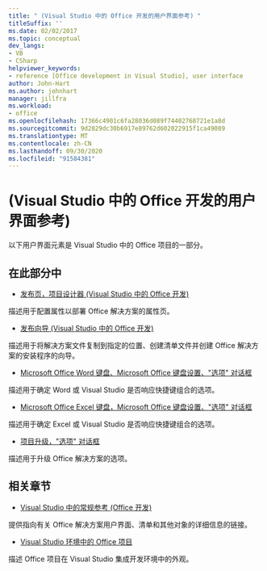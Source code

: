 ```yaml
---
title: " (Visual Studio 中的 Office 开发的用户界面参考) "
titleSuffix: ''
ms.date: 02/02/2017
ms.topic: conceptual
dev_langs:
- VB
- CSharp
helpviewer_keywords:
- reference [Office development in Visual Studio], user interface
author: John-Hart
ms.author: johnhart
manager: jillfra
ms.workload:
- office
ms.openlocfilehash: 17366c4901c6fa28036d089f74402768721e1a8d
ms.sourcegitcommit: 9d2829dc30b6917e89762d602022915f1ca49089
ms.translationtype: MT
ms.contentlocale: zh-CN
ms.lasthandoff: 09/30/2020
ms.locfileid: "91584381"
---
```

# <a name="user-interface-reference-office-development-in-visual-studio"></a> (Visual Studio 中的 Office 开发的用户界面参考) 
  以下用户界面元素是 Visual Studio 中的 Office 项目的一部分。

## <a name="in-this-section"></a>在此部分中
- [发布页，项目设计器 &#40;Visual Studio 中的 Office 开发&#41;](../vsto/publish-page-project-designer-office-development-in-visual-studio.md)

 描述用于配置属性以部署 Office 解决方案的属性页。

- [发布向导 &#40;Visual Studio 中的 Office 开发&#41;](../vsto/publish-wizard-office-development-in-visual-studio.md)

 描述用于将解决方案文件复制到指定的位置、创建清单文件并创建 Office 解决方案的安装程序的向导。

- [Microsoft Office Word 键盘、Microsoft Office 键盘设置、"选项" 对话框](../vsto/microsoft-office-word-keyboard-microsoft-office-keyboard-settings-options-dialog-box.md)

 描述用于确定 Word 或 Visual Studio 是否响应快捷键组合的选项。

- [Microsoft Office Excel 键盘，Microsoft Office 键盘设置、"选项" 对话框](../vsto/microsoft-office-excel-keyboard-microsoft-office-keyboard-settings-options-dialog-box.md)

 描述用于确定 Excel 或 Visual Studio 是否响应快捷键组合的选项。

- [项目升级，"选项" 对话框](../vsto/project-upgrade-options-dialog-box.md)

 描述用于升级 Office 解决方案的选项。

## <a name="related-sections"></a>相关章节
- [Visual Studio 中的常规参考 &#40;Office 开发&#41;](../vsto/general-reference-office-development-in-visual-studio.md)

 提供指向有关 Office 解决方案用户界面、清单和其他对象的详细信息的链接。

- [Visual Studio 环境中的 Office 项目](../vsto/office-projects-in-the-visual-studio-environment.md)

 描述 Office 项目在 Visual Studio 集成开发环境中的外观。
